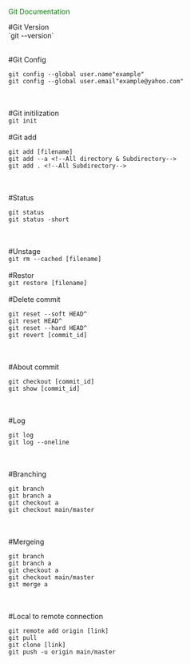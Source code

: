 <p style="text-align:centet;color:green;">Git Documentation</p>
#Git Version<br>
`git --version`
<br><br>

#Git Config<br>
```
git config --global user.name"example"
git config --global user.email"example@yahoo.com"
```
<br><br>
#Git initilization<br>
`git init`
<br><br>
#Git add<br>
```
git add [filename]
git add --a <!--All directory & Subdirectory-->
git add . <!--All Subdirectory-->
```
<br><br>
#Status
<br>
```
git status
git status -short
```
<br><br>
#Unstage<br>
`
git rm --cached [filename]
`
<br><br>
#Restor<br>
`
git restore [filename]
`
<br><br>
#Delete commit
<br>
```
git reset --soft HEAD^
git reset HEAD^
git reset --hard HEAD^
git revert [commit_id]
```
<br><br>
#About commit
<br>
```
git checkout [commit_id]
git show [commit_id]
```
<br><br>
#Log
<br>
```
git log
git log --oneline
```
<br><br>
#Branching
<br>
```
git branch
git branch a
git checkout a
git checkout main/master
```
<br><br>
#Mergeing
<br>
```
git branch
git branch a
git checkout a
git checkout main/master
git merge a
```
<br><br>
#Local to remote connection<br>
```
git remote add origin [link]
git pull
git clone [link]
git push -u origin main/master
```
<br><br>
